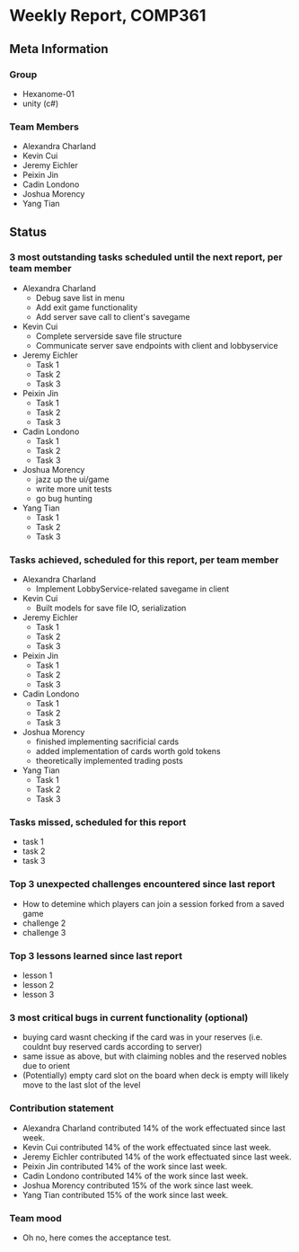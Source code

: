 # Weekly Report, COMP361

## Meta Information

### Group

 * Hexanome-01
 * unity (c#)

### Team Members

 * Alexandra Charland
 * Kevin Cui
 * Jeremy Eichler
 * Peixin Jin
 * Cadin Londono
 * Joshua Morency
 * Yang Tian

## Status

### 3 most outstanding tasks scheduled until the next report, per team member

 * Alexandra Charland
   * Debug save list in menu
   * Add exit game functionality
   * Add server save call to client's savegame 
 * Kevin Cui
   * Complete serverside save file structure
   * Communicate server save endpoints with client and lobbyservice
 * Jeremy Eichler
   * Task 1
   * Task 2
   * Task 3
 * Peixin Jin
   * Task 1
   * Task 2
   * Task 3
 * Cadin Londono
   * Task 1
   * Task 2
   * Task 3
 * Joshua Morency
   * jazz up the ui/game
   * write more unit tests
   * go bug hunting
 * Yang Tian
   * Task 1
   * Task 2
   * Task 3

### Tasks achieved, scheduled for this report, per team member

 * Alexandra Charland
   * Implement LobbyService-related savegame in client
 * Kevin Cui
   * Built models for save file IO, serialization
 * Jeremy Eichler
   * Task 1
   * Task 2
   * Task 3
 * Peixin Jin
   * Task 1
   * Task 2
   * Task 3
 * Cadin Londono
   * Task 1
   * Task 2
   * Task 3
 * Joshua Morency
   * finished implementing sacrificial cards
   * added implementation of cards worth gold tokens
   * theoretically implemented trading posts
 * Yang Tian
   * Task 1
   * Task 2
   * Task 3

### Tasks missed, scheduled for this report

 * task 1
 * task 2
 * task 3

### Top 3 unexpected challenges encountered since last report

 * How to detemine which players can join a session forked from a saved game
 * challenge 2
 * challenge 3

### Top 3 lessons learned since last report

 * lesson 1
 * lesson 2
 * lesson 3

### 3 most critical bugs in current functionality (optional)

 * buying card wasnt checking if the card was in your reserves (i.e. couldnt buy reserved cards according to server)
 * same issue as above, but with claiming nobles and the reserved nobles due to orient
 * (Potentially) empty card slot on the board when deck is empty will likely move to the last slot of the level

### Contribution statement

 * Alexandra Charland contributed 14% of the work effectuated since last week.
 * Kevin Cui contributed 14% of the work effectuated since last week.
 * Jeremy Eichler contributed 14% of the work effectuated since last week.
 * Peixin Jin contributed 14% of the work since last week.
 * Cadin Londono contributed 14% of the work since last week.
 * Joshua Morency contributed 15% of the work since last week.
 * Yang Tian contributed 15% of the work since last week.

### Team mood

 * Oh no, here comes the acceptance test.
